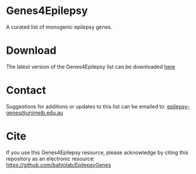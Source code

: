 # Genes4Epilepsy
A curated list of monogenic epilepsy genes. 

# Download
The latest version of the Genes4Epilepsy list can be downloaded [here](https://github.com/bahlolab/EpilepsyGenes/releases/latest)

# Contact
Suggestions for additions or updates to this list can be emailed to: epilepsy-genes@unimelb.edu.au

# Cite
If you use this Genes4Epilepsy resource, please acknowledge by citing this repository as an electronic resource: https://github.com/bahlolab/EpilepsyGenes
